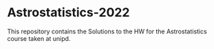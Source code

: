 # Astrostatistics-2022
This repository contains the Solutions to the HW for the Astrostatistics course taken at unipd.
